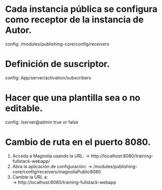 # Cada instancia pública se configura como receptor de la instancia de Autor.
config: /modules/publishing-core/config/receivers

# Definición de suscriptor.
config: App/server/activation/subscribers

# Hacer que una plantilla sea o no editable.
config: /server@admin true or false

# Cambio de ruta en el puerto 8080.
1. Acceda a Magnolia usando la URL: 
    -> http://localhost:8080/training-fullstack-webapp/
2. Abra la aplicación de configuración: 
    -> /modules/publishing-core/config/receivers/magnoliaPublic8080
3. Cambie la URL a:  
    -> http://localhost:8080/training-fullstack-webapp